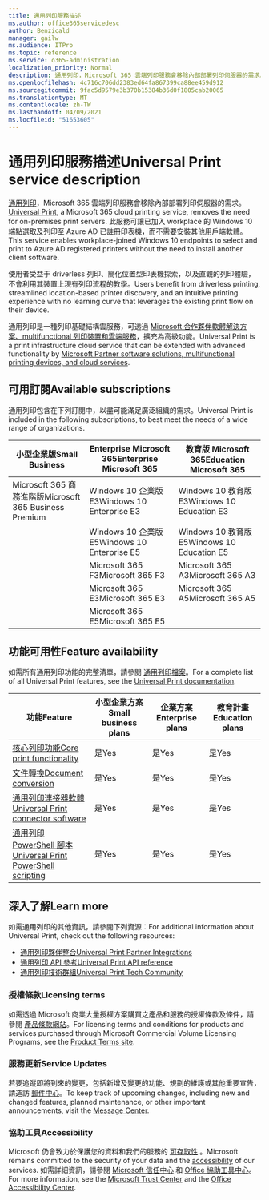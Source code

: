 ```yaml
---
title: 通用列印服務描述
ms.author: office365servicedesc
author: Benzicald
manager: gailw
ms.audience: ITPro
ms.topic: reference
ms.service: o365-administration
localization_priority: Normal
description: 通用列印，Microsoft 365 雲端列印服務會移除內部部署列印伺服器的需求。
ms.openlocfilehash: 4c716c706dd2383ed64fa867399ca88ee459d912
ms.sourcegitcommit: 9fac5d9579e3b370b15384b36d0f1805cab20065
ms.translationtype: MT
ms.contentlocale: zh-TW
ms.lasthandoff: 04/09/2021
ms.locfileid: "51653605"
---
```

# <a name="universal-print-service-description"></a><span data-ttu-id="50839-103">通用列印服務描述</span><span class="sxs-lookup"><span data-stu-id="50839-103">Universal Print service description</span></span>

<span data-ttu-id="50839-104">[通用列印](https://www.microsoft.com/microsoft-365/windows/universal-print)，Microsoft 365 雲端列印服務會移除內部部署列印伺服器的需求。</span><span class="sxs-lookup"><span data-stu-id="50839-104">[Universal Print](https://www.microsoft.com/microsoft-365/windows/universal-print), a Microsoft 365 cloud printing service, removes the need for on-premises print servers.</span></span> <span data-ttu-id="50839-105">此服務可讓已加入 workplace 的 Windows 10 端點選取及列印至 Azure AD 已註冊印表機，而不需要安裝其他用戶端軟體。</span><span class="sxs-lookup"><span data-stu-id="50839-105">This service enables workplace-joined Windows 10 endpoints to select and print to Azure AD registered printers without the need to install another client software.</span></span>

<span data-ttu-id="50839-106">使用者受益于 driverless 列印、簡化位置型印表機探索，以及直觀的列印體驗，不會利用其裝置上現有列印流程的教學。</span><span class="sxs-lookup"><span data-stu-id="50839-106">Users benefit from driverless printing, streamlined location-based printer discovery, and an intuitive printing experience with no learning curve that leverages the existing print flow on their device.</span></span>

<span data-ttu-id="50839-107">通用列印是一種列印基礎結構雲服務，可透過 [Microsoft 合作夥伴軟體解決方案、multifunctional 列印裝置和雲端服務](/universal-print/fundamentals/universal-print-partner-integrations)，擴充為高級功能。</span><span class="sxs-lookup"><span data-stu-id="50839-107">Universal Print is a print infrastructure cloud service that can be extended with advanced functionality by [Microsoft Partner software solutions, multifunctional printing devices, and cloud services](/universal-print/fundamentals/universal-print-partner-integrations).</span></span>

## <a name="available-subscriptions"></a><span data-ttu-id="50839-108">可用訂閱</span><span class="sxs-lookup"><span data-stu-id="50839-108">Available subscriptions</span></span>

<span data-ttu-id="50839-109">通用列印包含在下列訂閱中，以盡可能滿足廣泛組織的需求。</span><span class="sxs-lookup"><span data-stu-id="50839-109">Universal Print is included in the following subscriptions, to best meet the needs of a wide range of organizations.</span></span>

| <span data-ttu-id="50839-110">小型企業版</span><span class="sxs-lookup"><span data-stu-id="50839-110">Small Business</span></span>                 | <span data-ttu-id="50839-111">Enterprise Microsoft 365</span><span class="sxs-lookup"><span data-stu-id="50839-111">Enterprise Microsoft 365</span></span>     | <span data-ttu-id="50839-112">教育版 Microsoft 365</span><span class="sxs-lookup"><span data-stu-id="50839-112">Education Microsoft 365</span></span> |
|--------------------------------|------------------------------|-------------------------|
| <span data-ttu-id="50839-113">Microsoft 365 商務進階版</span><span class="sxs-lookup"><span data-stu-id="50839-113">Microsoft 365 Business Premium</span></span> | <span data-ttu-id="50839-114">Windows 10 企業版 E3</span><span class="sxs-lookup"><span data-stu-id="50839-114">Windows 10 Enterprise E3</span></span>     | <span data-ttu-id="50839-115">Windows 10 教育版 E3</span><span class="sxs-lookup"><span data-stu-id="50839-115">Windows 10 Education E3</span></span> |
|                                | <span data-ttu-id="50839-116">Windows 10 企業版 E5</span><span class="sxs-lookup"><span data-stu-id="50839-116">Windows 10 Enterprise E5</span></span>     | <span data-ttu-id="50839-117">Windows 10 教育版 E5</span><span class="sxs-lookup"><span data-stu-id="50839-117">Windows 10 Education E5</span></span> |
|                                | <span data-ttu-id="50839-118">Microsoft 365 F3</span><span class="sxs-lookup"><span data-stu-id="50839-118">Microsoft 365 F3</span></span>             | <span data-ttu-id="50839-119">Microsoft 365 A3</span><span class="sxs-lookup"><span data-stu-id="50839-119">Microsoft 365 A3</span></span>        |
|                                | <span data-ttu-id="50839-120">Microsoft 365 E3</span><span class="sxs-lookup"><span data-stu-id="50839-120">Microsoft 365 E3</span></span>             | <span data-ttu-id="50839-121">Microsoft 365 A5</span><span class="sxs-lookup"><span data-stu-id="50839-121">Microsoft 365 A5</span></span>        |
|                                | <span data-ttu-id="50839-122">Microsoft 365 E5</span><span class="sxs-lookup"><span data-stu-id="50839-122">Microsoft 365 E5</span></span>             |                         |

## <a name="feature-availability"></a><span data-ttu-id="50839-123">功能可用性</span><span class="sxs-lookup"><span data-stu-id="50839-123">Feature availability</span></span>

<span data-ttu-id="50839-124">如需所有通用列印功能的完整清單，請參閱 [通用列印檔案](/universal-print/)。</span><span class="sxs-lookup"><span data-stu-id="50839-124">For a complete list of all Universal Print features, see the [Universal Print documentation](/universal-print/).</span></span>

| <span data-ttu-id="50839-125">功能</span><span class="sxs-lookup"><span data-stu-id="50839-125">Feature</span></span>                                  | <span data-ttu-id="50839-126">小型企業方案</span><span class="sxs-lookup"><span data-stu-id="50839-126">Small business plans</span></span> | <span data-ttu-id="50839-127">企業方案</span><span class="sxs-lookup"><span data-stu-id="50839-127">Enterprise plans</span></span> | <span data-ttu-id="50839-128">教育計畫</span><span class="sxs-lookup"><span data-stu-id="50839-128">Education plans</span></span> |
|------------------------------------------|----------------------|------------------|-----------------|
| [<span data-ttu-id="50839-129">核心列印功能</span><span class="sxs-lookup"><span data-stu-id="50839-129">Core print functionality</span></span>](/universal-print/)             | <span data-ttu-id="50839-130">是</span><span class="sxs-lookup"><span data-stu-id="50839-130">Yes</span></span>                  | <span data-ttu-id="50839-131">是</span><span class="sxs-lookup"><span data-stu-id="50839-131">Yes</span></span>              | <span data-ttu-id="50839-132">是</span><span class="sxs-lookup"><span data-stu-id="50839-132">Yes</span></span>             |
| [<span data-ttu-id="50839-133">文件轉換</span><span class="sxs-lookup"><span data-stu-id="50839-133">Document conversion</span></span>](/universal-print/fundamentals/universal-print-document-conversion)                  | <span data-ttu-id="50839-134">是</span><span class="sxs-lookup"><span data-stu-id="50839-134">Yes</span></span>                  | <span data-ttu-id="50839-135">是</span><span class="sxs-lookup"><span data-stu-id="50839-135">Yes</span></span>              | <span data-ttu-id="50839-136">是</span><span class="sxs-lookup"><span data-stu-id="50839-136">Yes</span></span>             |
| [<span data-ttu-id="50839-137">通用列印連接器軟體</span><span class="sxs-lookup"><span data-stu-id="50839-137">Universal Print connector software</span></span>](/universal-print/fundamentals/universal-print-connector-overview)   | <span data-ttu-id="50839-138">是</span><span class="sxs-lookup"><span data-stu-id="50839-138">Yes</span></span>                  | <span data-ttu-id="50839-139">是</span><span class="sxs-lookup"><span data-stu-id="50839-139">Yes</span></span>              | <span data-ttu-id="50839-140">是</span><span class="sxs-lookup"><span data-stu-id="50839-140">Yes</span></span>             |
| [<span data-ttu-id="50839-141">通用列印 PowerShell 腳本</span><span class="sxs-lookup"><span data-stu-id="50839-141">Universal Print PowerShell scripting</span></span>](/universal-print/fundamentals/universal-print-powershell) | <span data-ttu-id="50839-142">是</span><span class="sxs-lookup"><span data-stu-id="50839-142">Yes</span></span>                  | <span data-ttu-id="50839-143">是</span><span class="sxs-lookup"><span data-stu-id="50839-143">Yes</span></span>              | <span data-ttu-id="50839-144">是</span><span class="sxs-lookup"><span data-stu-id="50839-144">Yes</span></span>             |

## <a name="learn-more"></a><span data-ttu-id="50839-145">深入了解</span><span class="sxs-lookup"><span data-stu-id="50839-145">Learn more</span></span>

<span data-ttu-id="50839-146">如需通用列印的其他資訊，請參閱下列資源：</span><span class="sxs-lookup"><span data-stu-id="50839-146">For additional information about Universal Print, check out the following resources:</span></span>

- [<span data-ttu-id="50839-147">通用列印夥伴整合</span><span class="sxs-lookup"><span data-stu-id="50839-147">Universal Print Partner Integrations</span></span>](/universal-print/fundamentals/universal-print-partner-integrations)
- [<span data-ttu-id="50839-148">通用列印 API 參考</span><span class="sxs-lookup"><span data-stu-id="50839-148">Universal Print API reference</span></span>](/graph/universal-print-concept-overview)
- [<span data-ttu-id="50839-149">通用列印技術群組</span><span class="sxs-lookup"><span data-stu-id="50839-149">Universal Print Tech Community</span></span>](https://techcommunity.microsoft.com/t5/universal-print/ct-p/UniversalPrint)

### <a name="licensing-terms"></a><span data-ttu-id="50839-150">授權條款</span><span class="sxs-lookup"><span data-stu-id="50839-150">Licensing terms</span></span>

<span data-ttu-id="50839-151">如需透過 Microsoft 商業大量授權方案購買之產品和服務的授權條款及條件，請參閱 [產品條款網站](https://www.microsoft.com/licensing/terms/)。</span><span class="sxs-lookup"><span data-stu-id="50839-151">For licensing terms and conditions for products and services purchased through Microsoft Commercial Volume Licensing Programs, see the [Product Terms site](https://www.microsoft.com/licensing/terms/).</span></span> 

### <a name="service-updates"></a><span data-ttu-id="50839-152">服務更新</span><span class="sxs-lookup"><span data-stu-id="50839-152">Service Updates</span></span>

<span data-ttu-id="50839-153">若要追蹤即將到來的變更，包括新增及變更的功能、規劃的維護或其他重要宣告，請造訪 [郵件中心](/microsoft-365/admin/manage/message-center)。</span><span class="sxs-lookup"><span data-stu-id="50839-153">To keep track of upcoming changes, including new and changed features, planned maintenance, or other important announcements, visit the [Message Center](/microsoft-365/admin/manage/message-center).</span></span>

### <a name="accessibility"></a><span data-ttu-id="50839-154">協助工具</span><span class="sxs-lookup"><span data-stu-id="50839-154">Accessibility</span></span>

<span data-ttu-id="50839-155">Microsoft 仍會致力於保護您的資料和我們的服務的 [可存取性](https://www.microsoft.com/trust-center/compliance/accessibility) 。</span><span class="sxs-lookup"><span data-stu-id="50839-155">Microsoft remains committed to the security of your data and the [accessibility](https://www.microsoft.com/trust-center/compliance/accessibility) of our services.</span></span> <span data-ttu-id="50839-156">如需詳細資訊，請參閱 [Microsoft 信任中心](https://www.microsoft.com/trust-center) 和 [Office 協助工具中心](https://support.microsoft.com/topic/office-accessibility-center-resources-for-people-with-disabilities-ecab0fcf-d143-4fe8-a2ff-6cd596bddc6d)。</span><span class="sxs-lookup"><span data-stu-id="50839-156">For more information, see the [Microsoft Trust Center](https://www.microsoft.com/trust-center) and the [Office Accessibility Center](https://support.microsoft.com/topic/office-accessibility-center-resources-for-people-with-disabilities-ecab0fcf-d143-4fe8-a2ff-6cd596bddc6d).</span></span>